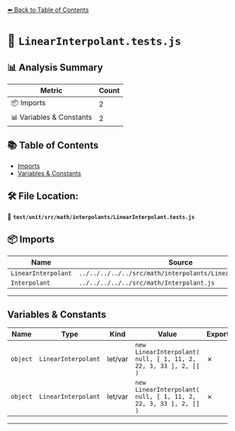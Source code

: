 [⬅️ Back to Table of Contents](../../../../../index.md)

# 📄 `LinearInterpolant.tests.js`

## 📊 Analysis Summary

| Metric | Count |
|--------|-------|
| 📦 Imports | 2 |
| 📊 Variables & Constants | 2 |

## 📚 Table of Contents

- [Imports](#imports)
- [Variables & Constants](#variables-constants)

## 🛠️ File Location:
📂 **`test/unit/src/math/interpolants/LinearInterpolant.tests.js`**

## 📦 Imports

| Name | Source |
|------|--------|
| `LinearInterpolant` | `../../../../../src/math/interpolants/LinearInterpolant.js` |
| `Interpolant` | `../../../../../src/math/Interpolant.js` |


---

## Variables & Constants

| Name | Type | Kind | Value | Exported |
|------|------|------|-------|----------|
| `object` | `LinearInterpolant` | let/var | `new LinearInterpolant( null, [ 1, 11, 2, 22, 3, 33 ], 2, [] )` | ✗ |
| `object` | `LinearInterpolant` | let/var | `new LinearInterpolant( null, [ 1, 11, 2, 22, 3, 33 ], 2, [] )` | ✗ |


---